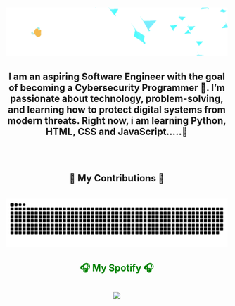 
<h1 align="center">
    <img src="https://github.com/vglennlq7/vglennlq7/blob/main/intro.gif" width="1000" />
</h1>


<h2 align="center">I am an aspiring Software Engineer with the goal of becoming a Cybersecurity Programmer 🎯. I’m passionate about technology, problem-solving, and learning how to protect digital systems from modern threats. Right now, i am learning Python, HTML, CSS and JavaScript.....🚀 </h2>

<br/>
<br>
<div align="center">
  <h2>🐍 My Contributions 🐍</h2>
  <br>
  <img alt="snake eating my contributions" src="https://raw.githubusercontent.com/salesp07/salesp07/output/github-contribution-grid-snake.svg" />
  <br/>
</div>
<div align=center>
<h2 style="color:green;">🎧 My Spotify 🎧</h2>
<br>
<a href="https://open.spotify.com/user/31u6nvuhmbkiomuyjloy3vidtiea">
    <img src="https://spotify-playground-tawny.vercel.app/api/spotify">
<a/>
<div/>

